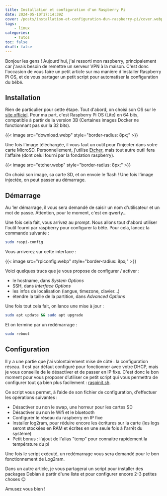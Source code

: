 ```yaml
---
title: Installation et configuration d'un Raspberry Pi
date: 2024-05-10T17:14:39Z
cover: /posts/installation-et-configuration-dun-raspberry-pi/cover.webp
tags:
    - linux
categories:
    - Tutos
toc: false
draft: false
---
```


Bonjour les gens ! Aujourd'hui, j'ai ressorti mon raspberry, principalement car j'avais besoin de remettre un serveur VPN à la maison. C'est donc l'occasion de vous faire un petit article sur ma manière d'installer Raspberry Pi OS, et de vous partager un petit script pour automatiser la configuration du bébé.

## Installation

Rien de particulier pour cette étape. Tout d'abord, on choisi son OS sur le [site officiel](https://www.raspberrypi.com/software/operating-systems). Pour ma part, c'est Raspberry Pi OS (Lite) en 64 bits, compatible à partir de la version 3B (Certaines images Docker ne fonctionnant pas sur la 32 bits).

{{< image src="download.webp" style="border-radius: 8px;" >}}

Une fois l'image téléchargée, il vous faut un outil pour l'injecter dans votre carte MicroSD. Personnellement, j'utilise [Etcher](https://etcher.balena.io), mais tout autre outil fera l'affaire (dont celui fourni par la fondation raspberry).

{{< image src="etcher.webp" style="border-radius: 8px;" >}}

On choisi son image, sa carte SD, et on envoie le flash ! Une fois l'image injectée, on peut passer au démarrage.

## Démarrage

Au 1er démarrage, il vous sera demandé de saisir un nom d'utilisateur et un mot de passe. Attention, pour le moment, c'est en qwerty...

Une fois cela fait, vous arrivez au prompt. Nous allons tout d'abord utiliser l'outil fourni par raspberry pour configurer la bête. Pour cela, lancez la commande suivante :

```bash
sudo raspi-config
```
Vous arriverez sur cette interface :

{{< image src="rpiconfig.webp" style="border-radius: 8px;" >}}

Voici quelques trucs que je vous propose de configurer / activer :

- le hostname, dans *System Options*
- SSH, dans *Interface Options*
- les infos de localisation (langue, timezone, clavier...)
- étendre la taille de la partition, dans *Advanced Options*

Une fois tout cela fait, on lance une mise à jour :

```bash
sudo apt update && sudo apt upgrade
```

Et on termine par un redémarrage :

```bash
sudo reboot
```

## Configuration

Il y a une partie que j'ai volontairement mise de côté : la configuration réseau. Il est par défaut configuré pour fonctionner avec votre DHCP, mais je vous conseille de le désactiver et de passer en IP fixe. C'est donc le bon moment pour vous proposer d’utiliser ce petit script qui vous permettra de configurer tout ça bien plus facilement : [raspinit.sh](https://github.com/jeremky/raspinit.sh/archive/refs/heads/main.zip).

Ce script vous permet, à l’aide de son fichier de configuration, d'effectuer les opérations suivantes :

- Désactiver ou non le swap, une horreur pour les cartes SD
- Désactiver ou non le Wifi et le bluetooth
- Configurer le réseau du raspberry en IP fixe
- Installer log2ram, pour réduire encore les écritures sur la carte (les logs seront stockées en RAM et écrites en une seule fois à l'arrêt du système)
- Petit bonus : l'ajout de l'alias "temp" pour connaitre rapidement la température du pi

Une fois le script exécuté, un redémarrage vous sera demandé pour le bon fonctionnement de Log2ram.

Dans un autre article, je vous partagerai un script pour installer des packages Debian à partir d'une liste et pour configurer encore 2-3 petites choses :wink:

Amusez vous bien !

